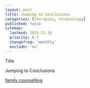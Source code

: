 ```yaml
---
layout: post
title: Jumping to Conclusions 
categories: [therapies, terminology]
published: false
sitemap:
  lastmod: 2015-11-18
  priority: 0.7
  changefreq: 'monthly'
  exclude: 'no'
---
```


Title 

<span class="highlight">Jumping to Conclusions</span> 

<a href="/family-counselling/" title="family counselling">family counselling</a> 
